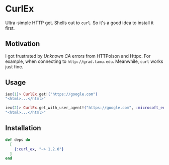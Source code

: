 # CurlEx

Ultra-simple HTTP get. Shells out to `curl`. So it's a good idea
to install it first.


## Motivation

I got frustrated by _Unknown CA_ errors from HTTPoison and Httpc. For example,
when connecting to `http://grad.tamu.edu`. Meanwhile, `curl` works just fine.


## Usage

 ```elixir
iex(1)> CurlEx.get!("https://google.com")
"<html>...</html>"

iex(2)> CurlEx.get_with_user_agent!("https://google.com", :microsoft_edge_windows)
"<html>...</html>"
 ```


## Installation


```elixir
def deps do
  [
    {:curl_ex, "~> 1.2.0"}
  ]
end
```

